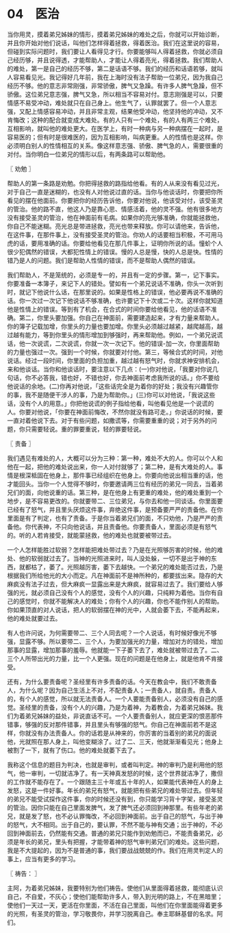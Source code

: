 # 04　医治


当你用灵，摸着弟兄姊妹的情形，摸着弟兄姊妹的难处之后，你就可以开始诊断，并且你开始对他们说话，叫他们怎样得着拯救，得着医治。我们在这里说的容易，但碰到实际问题时，我们要让人看得见才行。你要能够叫人得着拯救，你就必须自己经历够，并且说得透，才能帮助人，才能让人得着亮光，得着拯救。我们帮助人的难处，第一是自己的经历不够，第二是话语不够。我们的经历和话语若够，就叫人容易看见光。我记得好几年前，我在上海时没有法子帮助一位弟兄，因为我自己经历不够。他的意志非常刚强，非常骄傲，脾气又急躁。有许多人脾气急躁，但不骄傲。这位弟兄意志强，脾气又急，所以相当不容易对付。意志刚强是可以，只要情感不易受冲动，难处就只在自己身上。他生气了，认罪就罢了。但一个人意志强，又配上情感容易冲动，并且非常主观，结果他受冲动，他坚持他的冲动，又不肯悔改；这种的配合就变成大难处。有的人只有一个难处，有的人有两三个难处，互相影响，就叫他的难处更大。在医学上，有时一种病与另一种病摆在一起时，是容易医的；但有时是很难医的，因为互相影响，叫病更重。人的性情也是这样。你必须明白别人的性情相互的关系。像这样意志强、骄傲、脾气急的人，需要很重的对付。当你明白一位弟兄的情形以后，有两条路可以帮助他。



〖 劝勉 〗

帮助人的第一条路是劝勉。你把得拯救的路指给他看。有的人从来没有看见过光，对于自己一直是迷糊的，也没有人对他说过直的话。当你与他谈话时，你要把你所看见的摆在他面前。你要把你的经历告诉他，你要对他说，他该受对付，该受圣灵的管治。他的路不直，他这人乃是靠心思、情感活着，他的灵不强。他有很多地方没有接受圣灵的管治，他在神面前有毛病。如果你的亮光够准确，你就能拯救他，你自己不能迷糊。亮光总是带进拯救，亮光也带来释放。你可以请他来，告诉他，在这件事，在那件事上，没有接受圣灵的管治。你劝人的话要相当积极，不可用马虎的话，要用准确的话。你要给他看见在那几件事上，证明你所说的话。憧蚧个人很少犯偶然的错误，大都犯性情上的错误。慢的人总是慢，快的人总是快。性情的错乃是人的问题。我们是帮助人性情的错误，而不是帮助人偶然的错误。

我们帮助人，不是笼统的，必须是专一的，并且有一定的步骤。第一，记下事实。你要准备一本簿子，来记下人的错处。譬如有一个弟兄说话不准确，你头一次听到时，就记下他说什么话，在那里说的。如果是性格上的错误，他必要再说不准确的话。你一次过一次记下他说话不够准确，也许要记下十次或二十次。这样你就知道他是性情上的错误。等到有了机会，在合式的时间你要给他看见，他的话语不准确。第二，你里头要加强。你自己在神面前，需要建造起来，才有力量来帮助人。你的簿子记载加增，你里头的力量也要加增。你里头必须越过越紧，越爬越高，越过越有能力，等到你里头的情形增加到够强时，再来帮助他。例如，一个弟兄说谎话，他一次说谎，二次说谎，你就一次一次记下。他的错误-加一次，你里面帮助的力量也强过一次。强到一个时候，你就要对付他。第三，等候合式的时间，对他说话。经过一段时间，你里面的负担加重，越过越有怒气时，你就求神安排机会，来和他谈话。当你和他谈话时，要注意以下几点：(一)你对他说，「我要对你说几句话，你不必答我，错也好，不错也好，你去神面前考虑我所说的话。」你不要给他说话的余地。(二)你再对他说，「这些话完全是为着你的好处；我没有兴趣管你的事，我不是随便干涉人的事，乃是为帮助你。」(三)你可以对他说，「我说这些话，没有个人的用意。」你把他说谎的例子指给他看，叫他看见他是一个说谎的人。你要对他说，「你要在神面前悔改，不然你就没有路可走。」你说话的时候，要一直对着他说下去。对于有些问题，如撒谎等，你需要重重的说；对于另外的问题，你只需要轻说。重的罪要重说，轻的罪要轻说。



〖 责备 〗

我们遇见有难处的人，大概可以分为三种：第一种，难处不大的人。你可以个人和他在一起，把他的难处说出来，你一人对付就够了；第二种，是有大难处的人。事情是根深柢固在他身上，那件事已经组织在他身上。你要向他说出相当重的话，他才能回头。当你一个人觉得不够时，你要邀请两三位有经历的弟兄一同去，当着弟兄们的面，向他说重的话。第三种，是在他身上有更重的难处，他的难处重到一个地步，是不容易更改的。你就要带二、三位弟兄，与你去和他一同谈话。你里面要已经有了怒气，并且里头厌烦这件事，弃绝这件事，是预备要严严的责备他。在你里面是有了判定，也有了责备。于是你当着弟兄们的面，不只劝他，乃是严严的责备他。你代表神，不只向他说话，并且责备他。你要责备人，里面必须是有怒气的。听的人若肯接受，就能蒙拯救，他的难处也就要被带过去。

一个人怎样能胜过软弱？怎样能把难处带过去？乃是在光照够厉害的时候，他的难处、他的软弱就过去了。当神的光照进来时，叫人没处躲，一切不是出于神的东西，就都枯了，萎了。光照越厉害，萎下去越快。一个弟兄的难处能否过去，乃是根据我们所给他光的大小而定。凡在神面前不是神所种的，都要拔出来。隐存的大麻疯没有法子过去，但大麻疯一显露出来是大麻疯，就容易过去了。我们要给人够强的光，就必须自己没有个人的感觉，没有个人的兴趣，只纯粹为着他。当你有自己的感觉时，你就不能解决人的难处；你有个人的兴趣，你也不能作别人的帮助。你如果顶直的对人说话，把人的软弱摆在神的光中，人就会萎下去，不能再起来，他的难处就要过去。

有人也许问说，为何需要带二、三个人同去呢？一个人说话，有时候好像光不够强，显露不够。所以要带二、三个人，为要加强光的力量，增加对方的错处，增加那事的显露，增加那事的羞辱。他就能一下子萎下去了，难处就被带过去了。二、三个人所带出光的力量，比一个人更强。现在的问题是在他身上，就是他肯不肯接受。

还有，为什么要责备呢？圣经里有许多责备的话。今天在教会中，我们不敢责备人，为什么呢？因为自己生活上不对，不配责备人；一责备人，就自责。责备人的，有个人的感觉，所以就无法责备人。一个人要能责备别人，必须没有自己的感觉。圣经里的责备，没有个人的兴趣，乃是为着神，为着教会，为着弟兄姊妹。我们为着弟兄姊妹的益处，非说直话不可。一个人要责备别人，就应更深的恨恶那件错事，够强的反对那件错事，并且里头有够强的怒气。你自己在神面前若不是这样，你就没有办法责备人。你的话若是从神来的，你厉害的当着别的弟兄的面说他，光就照在那人身上，叫他变糊涂了。过了二、三天，他就渐渐看见光；他身上被割了一下，就有了伤口。他的难处就萎下去了。

我称这个信息的题目为判决，也就是审判，或者叫判定。神的审判乃是利用他的怒气，他一审判，一切就洁净了。有一天神真发怒的时候，这个世界就洁净了，撒但的工作就不能存在了。一个跟随主三十年或五十年的人，如果能代表神在人的身上发怒，这是一件好事。年长的弟兄有怒气，就能把有些弟兄的难处带过去。但年轻的弟兄不能受试探作这件事，你的时候还没有到，你只能学习背十字架，接受圣灵的管治。因你只能在自己里面发脾气，发了脾气还必须回到神那里。有些年老的弟兄，就是发了怒，也不必认罪悔改，不必回到神面前。出于自己的怒气，与出于神的怒气，大不相同。出于自己的，要认罪，不然不能与神有交通；出于神的，不必回到神面前去，仍然能有交通。普通的弟兄只能作到劝勉而已，不能责备弟兄，必须是年长的弟兄，里头有把握，才能带着神的怒气审判弟兄们的难处。这些问题，我是不大提起的，因为不是普通的事，我们要战战兢兢的作。我们在用灵判定人的事上，应当有更多的学习。



〖 祷告： 〗

主阿，为着弟兄姊妹，我要特别为他们祷告。使他们从里面得着拯救，能彻底认识自己，不自爱，不灰心；使他们能帮助许多人，带入到光明的路上，不在黑暗里；使他们一天过一天，更活在你里面，不活在自己里面，叫他们在你里面能得着更多的光照，有圣灵的管治，学习敬畏你，并学习脱离自己。奉主耶稣基督的名求。阿们。

